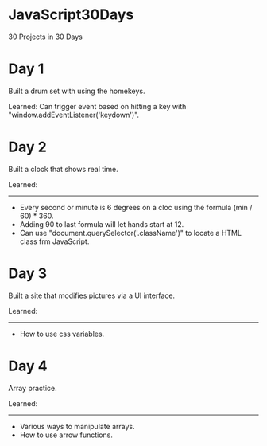 # JavaScript30Days
30 Projects in 30 Days

# Day 1
Built a drum set with using the homekeys.

Learned: Can trigger event based on hitting a key with "window.addEventListener('keydown')".

# Day 2
Built a clock that shows real time.

Learned:
_______
* Every second or minute is 6 degrees on a cloc using the formula (min / 60) * 360.
* Adding 90 to last formula will let hands start at 12.
* Can use "document.querySelector('.className')" to locate a HTML class frm JavaScript.

# Day 3
Built a site that modifies pictures via a UI interface.

Learned:
_______
* How to use css variables.

# Day 4
Array practice.

Learned:
_______
* Various ways to manipulate arrays.
* How to use arrow functions.
